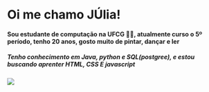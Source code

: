 <h1>Oi me chamo JÚlia!</h1>

<h4> Sou estudante de computação na UFCG 👨‍🎓, atualmente curso o 5º período, tenho 20 anos, gosto muito de pintar, dançar e ler</h4>

<h5> Tenho conhecimento em Java, python e SQL(postgree), e estou buscando aprenter HTML, CSS E javascript</h5>

<img align='left' src="https://github-readme-stats.vercel.app/api?username=juliaokmenezes&show_icons=true">
